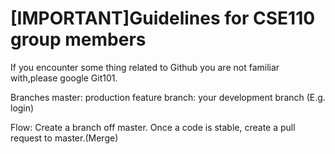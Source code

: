 # [IMPORTANT]Guidelines for CSE110 group members

If you encounter some thing related to Github you are not familiar with,please google Git101.


Branches
master: production
feature branch: your development branch (E.g. login)

Flow:
Create a branch off master. 
Once a code is stable, create a pull request to master.(Merge)
